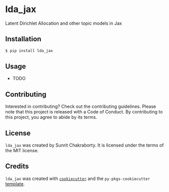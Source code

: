 # lda_jax

Latent Dirichlet Allocation and other topic models in Jax

## Installation

```bash
$ pip install lda_jax
```

## Usage

- TODO

## Contributing

Interested in contributing? Check out the contributing guidelines. Please note that this project is released with a Code of Conduct. By contributing to this project, you agree to abide by its terms.

## License

`lda_jax` was created by Sunrit Chakraborty. It is licensed under the terms of the MIT license.

## Credits

`lda_jax` was created with [`cookiecutter`](https://cookiecutter.readthedocs.io/en/latest/) and the `py-pkgs-cookiecutter` [template](https://github.com/py-pkgs/py-pkgs-cookiecutter).

